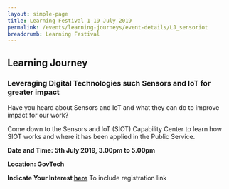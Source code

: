 ```yaml
---
layout: simple-page
title: Learning Festival 1-19 July 2019
permalink: /events/learning-journeys/event-details/LJ_sensoriot
breadcrumb: Learning Festival
---
```


## Learning Journey 
### Leveraging Digital Technologies such Sensors and IoT for greater impact

Have you heard about Sensors and IoT and what they can do to improve impact for our work?

Come down to the Sensors and IoT (SIOT) Capability Center to learn how SIOT works and where it has been applied in the Public Service.

**Date and Time: 5th July 2019, 3.00pm to 5.00pm** 

**Location: GovTech** 

**Indicate Your Interest [here]()** 
To include registration link
